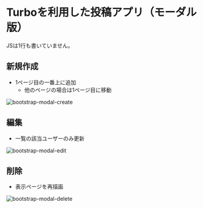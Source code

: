# Turboを利用した投稿アプリ（モーダル版）

JSは1行も書いていません。

## 新規作成

- 1ページ目の一番上に追加
  - 他のページの場合は1ページ目に移動

![bootstrap-modal-create](https://user-images.githubusercontent.com/52148373/161655440-425b3d18-e7cf-4aa9-ace4-ef121aba436f.gif)

## 編集

- 一覧の該当ユーザーのみ更新

![bootstrap-modal-edit](https://user-images.githubusercontent.com/52148373/161655457-f9f0a78a-d642-490b-bd9a-e86ea80c4647.gif)

## 削除

- 表示ページを再描画

![bootstrap-modal-delete](https://user-images.githubusercontent.com/52148373/161655459-7bbd35cc-b09a-4ab2-b02d-60dc5a107b1a.gif)
